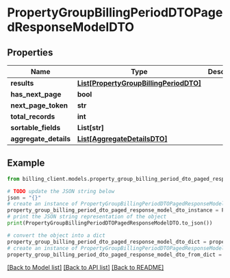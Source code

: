 # PropertyGroupBillingPeriodDTOPagedResponseModelDTO


## Properties

Name | Type | Description | Notes
------------ | ------------- | ------------- | -------------
**results** | [**List[PropertyGroupBillingPeriodDTO]**](PropertyGroupBillingPeriodDTO.md) |  | [optional] 
**has_next_page** | **bool** |  | [optional] 
**next_page_token** | **str** |  | [optional] 
**total_records** | **int** |  | [optional] 
**sortable_fields** | **List[str]** |  | [optional] 
**aggregate_details** | [**List[AggregateDetailsDTO]**](AggregateDetailsDTO.md) |  | [optional] 

## Example

```python
from billing_client.models.property_group_billing_period_dto_paged_response_model_dto import PropertyGroupBillingPeriodDTOPagedResponseModelDTO

# TODO update the JSON string below
json = "{}"
# create an instance of PropertyGroupBillingPeriodDTOPagedResponseModelDTO from a JSON string
property_group_billing_period_dto_paged_response_model_dto_instance = PropertyGroupBillingPeriodDTOPagedResponseModelDTO.from_json(json)
# print the JSON string representation of the object
print(PropertyGroupBillingPeriodDTOPagedResponseModelDTO.to_json())

# convert the object into a dict
property_group_billing_period_dto_paged_response_model_dto_dict = property_group_billing_period_dto_paged_response_model_dto_instance.to_dict()
# create an instance of PropertyGroupBillingPeriodDTOPagedResponseModelDTO from a dict
property_group_billing_period_dto_paged_response_model_dto_from_dict = PropertyGroupBillingPeriodDTOPagedResponseModelDTO.from_dict(property_group_billing_period_dto_paged_response_model_dto_dict)
```
[[Back to Model list]](../README.md#documentation-for-models) [[Back to API list]](../README.md#documentation-for-api-endpoints) [[Back to README]](../README.md)


